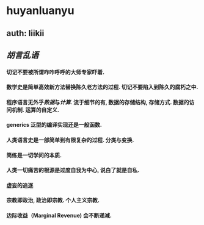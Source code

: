 # huyanluanyu
## auth: liikii
## *胡言乱语*


#### 切记不要被所谓咋咋呼呼的大师专家吓着. 

#### 数学史是简单高效新方法替换陈久老方法的过程. 切记不要陷入到陈久的腐朽之中. 

#### 程序语言无外乎*数据*与*计算*. 流于细节的有, 数据的存储结构, 存储方式. 数据的访问机制. 运算的自定义. 

#### generics 泛型的编译实现还是一般函数. 

#### 人类语言史是一部简单到有限复杂的过程. 分类与变换. 

#### 简练是一切学问的本质. 

#### 人类一切痛苦的根源是过度自我为中心, 说白了就是自私. 

#### 虚妄的追逐

#### 宗教即政治, 政治即宗教. 个人主义宗教.

#### 边际收益（Marginal Revenue) 会不断递减.

